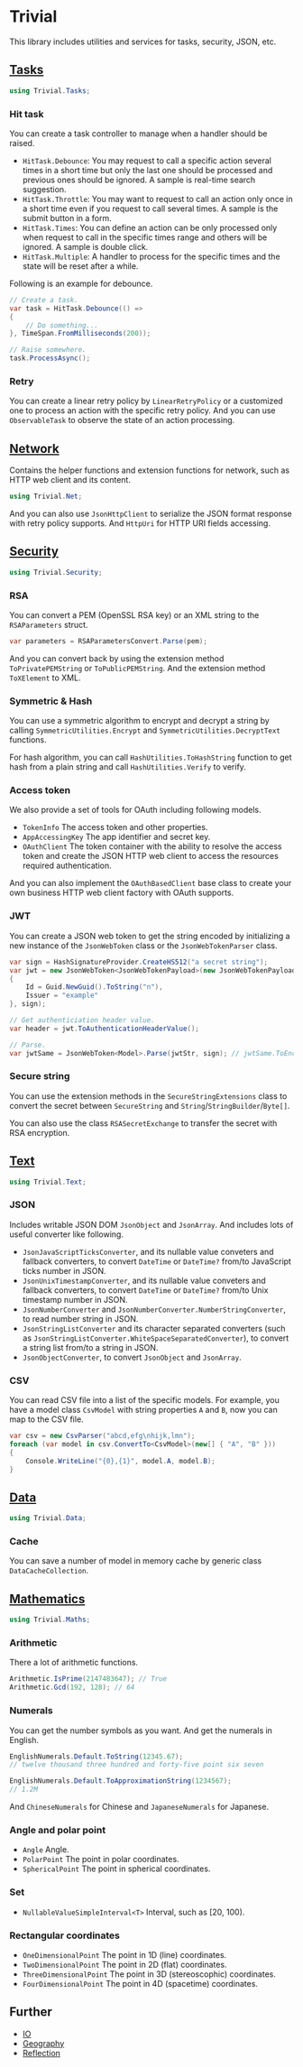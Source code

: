 ﻿# Trivial

This library includes utilities and services for tasks, security, JSON, etc.

## [Tasks](../docs/tasks)

```csharp
using Trivial.Tasks;
```

### Hit task

You can create a task controller to manage when a handler should be raised.

- `HitTask.Debounce`:
  You may request to call a specific action several times in a short time but only the last one should be processed and previous ones should be ignored.
  A sample is real-time search suggestion.
- `HitTask.Throttle`:
  You may want to request to call an action only once in a short time even if you request to call several times.
  A sample is the submit button in a form.
- `HitTask.Times`:
  You can define an action can be only processed only when request to call in the specific times range and others will be ignored.
  A sample is double click.
- `HitTask.Multiple`:
  A handler to process for the specific times and the state will be reset after a while.

Following is an example for debounce.

```csharp
// Create a task.
var task = HitTask.Debounce(() =>
{
    // Do something...
}, TimeSpan.FromMilliseconds(200));

// Raise somewhere.
task.ProcessAsync();
```

### Retry

You can create a linear retry policy by `LinearRetryPolicy` or a customized one to process an action with the specific retry policy.
And you can use `ObservableTask` to observe the state of an action processing.

## [Network](../docs/net)

Contains the helper functions and extension functions for network, such as HTTP web client and its content.

```csharp
using Trivial.Net;
```

And you can also use `JsonHttpClient` to serialize the JSON format response with retry policy supports.
And `HttpUri` for HTTP URI fields accessing.

## [Security](../docs/security)

```csharp
using Trivial.Security;
```

### RSA

You can convert a PEM (OpenSSL RSA key) or an XML string to the `RSAParameters` struct.

```csharp
var parameters = RSAParametersConvert.Parse(pem);
```

And you can convert back by using the extension method `ToPrivatePEMString` or `ToPublicPEMString`.
And the extension method `ToXElement` to XML.

### Symmetric & Hash

You can use a symmetric algorithm to encrypt and decrypt a string by calling `SymmetricUtilities.Encrypt` and `SymmetricUtilities.DecryptText` functions.

For hash algorithm, you can call `HashUtilities.ToHashString` function to get hash from a plain string and call `HashUtilities.Verify` to verify.

### Access token

We also provide a set of tools for OAuth including following models.

- `TokenInfo` The access token and other properties.
- `AppAccessingKey` The app identifier and secret key.
- `OAuthClient` The token container with the ability to resolve the access token and create the JSON HTTP web client to access the resources required authentication.

And you can also implement the `OAuthBasedClient` base class to create your own business HTTP web client factory with OAuth supports.

### JWT

You can create a JSON web token to get the string encoded by initializing a new instance of the `JsonWebToken` class or the `JsonWebTokenParser` class.

```csharp
var sign = HashSignatureProvider.CreateHS512("a secret string");
var jwt = new JsonWebToken<JsonWebTokenPayload>(new JsonWebTokenPayload
{
    Id = Guid.NewGuid().ToString("n"),
    Issuer = "example"
}, sign);

// Get authenticiation header value.
var header = jwt.ToAuthenticationHeaderValue();

// Parse.
var jwtSame = JsonWebToken<Model>.Parse(jwtStr, sign); // jwtSame.ToEncodedString() == header.Parameter
```

### Secure string

You can use the extension methods in the `SecureStringExtensions` class to convert the secret between `SecureString` and `String`/`StringBuilder`/`Byte[]`.

You can also use the class `RSASecretExchange` to transfer the secret with RSA encryption.

## [Text](../docs/text)

```csharp
using Trivial.Text;
```

### JSON

Includes writable JSON DOM `JsonObject` and `JsonArray`.
And includes lots of useful converter like following.

- `JsonJavaScriptTicksConverter`, and its nullable value conveters and fallback converters, to convert `DateTime` or `DateTime?` from/to JavaScript ticks number in JSON.
- `JsonUnixTimestampConverter`, and its nullable value conveters and fallback converters, to convert `DateTime` or `DateTime?` from/to Unix timestamp number in JSON.
- `JsonNumberConverter` and `JsonNumberConverter.NumberStringConverter`, to read number string in JSON.
- `JsonStringListConverter` and its character separated converters (such as `JsonStringListConverter.WhiteSpaceSeparatedConverter`), to convert a string list from/to a string in JSON.
- `JsonObjectConverter`, to convert `JsonObject` and `JsonArray`.

### CSV

You can read CSV file into a list of the specific models.
For example, you have a model class `CsvModel` with string properties `A` and `B`, now you can map to the CSV file.

```csharp
var csv = new CsvParser("abcd,efg\nhijk,lmn");
foreach (var model in csv.ConvertTo<CsvModel>(new[] { "A", "B" }))
{
    Console.WriteLine("{0},{1}", model.A, model.B);
}
```

## [Data](../docs/data)

```csharp
using Trivial.Data;
```

### Cache

You can save a number of model in memory cache by generic class `DataCacheCollection`.

## [Mathematics](../docs/maths)

```csharp
using Trivial.Maths;
```

### Arithmetic

There a lot of arithmetic functions.

```csharp
Arithmetic.IsPrime(2147483647); // True
Arithmetic.Gcd(192, 128); // 64
```

### Numerals

You can get the number symbols as you want. And get the numerals in English.

```csharp
EnglishNumerals.Default.ToString(12345.67);
// twelve thousand three hundred and forty-five point six seven

EnglishNumerals.Default.ToApproximationString(1234567);
// 1.2M
```

And `ChineseNumerals` for Chinese and `JapaneseNumerals` for Japanese.

### Angle and polar point

- `Angle` Angle.
- `PolarPoint` The point in polar coordinates.
- `SphericalPoint` The point in spherical coordinates.

### Set

- `NullableValueSimpleInterval<T>` Interval, such as [20, 100).

### Rectangular coordinates

- `OneDimensionalPoint` The point in 1D (line) coordinates.
- `TwoDimensionalPoint` The point in 2D (flat) coordinates.
- `ThreeDimensionalPoint` The point in 3D (stereoscophic) coordinates.
- `FourDimensionalPoint` The point in 4D (spacetime) coordinates.

## Further

- [IO](../docs/io)
- [Geography](../docs/geo)
- [Reflection](../docs/reflection)
